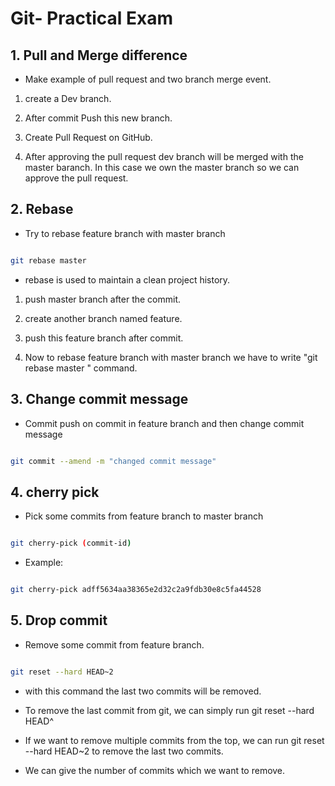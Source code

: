 # Git- Practical Exam 

  

## 1. Pull and Merge difference  

- Make example of pull request and two branch merge event. 

  

1. create a Dev branch.   
  


2. After commit Push this new branch.  

  

3. Create Pull Request on GitHub.  

  

4. After approving the pull request dev branch will be merged with the master baranch. In this case we own the master branch so we can approve the pull request.
  
  

## 2. Rebase 

- Try to rebase feature branch with master branch  

```sh 

git rebase master  

``` 
- rebase is used to maintain a clean project history.
  

1. push master branch after the commit. 

  

2. create another branch named feature. 

  

3. push this feature branch after commit. 

  

4. Now to rebase feature branch with master branch we have to write "git rebase master " command.



  

## 3. Change commit message 

- Commit push on commit in feature branch and then change commit message 

  

```sh 

git commit --amend -m "changed commit message" 

``` 

  

## 4. cherry pick 

- Pick some commits from feature branch to master branch 

  

```sh 

git cherry-pick (commit-id) 

``` 

- Example:


```sh 

git cherry-pick adff5634aa38365e2d32c2a9fdb30e8c5fa44528

``` 

  

## 5.  Drop commit 

- Remove some commit from feature branch. 

  

```sh 

git reset --hard HEAD~2 

``` 


 

- with this command the last two commits will be removed.  

  

- To remove the last commit from git, we can simply run git reset --hard HEAD^   

  

- If we want to remove multiple commits from the top, we can run git reset --hard HEAD~2 to remove the last two commits.  

  

- We can give the number of commits which we want to remove. 
